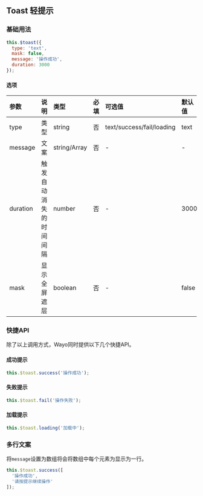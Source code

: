 ## Toast 轻提示

### 基础用法
```javascript
this.$toast({
  type: 'text',
  mask: false,
  message: '操作成功',
  duration: 3000
});
```

#### 选项
<div class="table-box">

|参数|说明|类型|必填|可选值|默认值|
|:--|:--|:--|:--|:--|:--|
|type|类型|string|否|text/success/fail/loading|text|
|message|文案|string/Array|否|-|-|
|duration|触发自动消失的时间间隔|number|否|-|3000|
|mask|显示全屏遮层|boolean|否|-|false|

</div>

### 快捷API
除了以上调用方式，Wayo同时提供以下几个快捷API。
#### 成功提示
```javascript
this.$toast.success('操作成功');
```

#### 失败提示
```javascript
this.$toast.fail('操作失败');
```

#### 加载提示
```javascript
this.$toast.loading('加载中');
```

### 多行文案
将`message`设置为数组将会将数组中每个元素为显示为一行。
```javascript
this.$toast.success([
  '操作成功',
  '请按提示继续操作'
]);
```